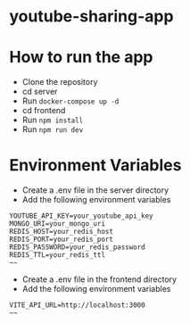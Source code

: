 # youtube-sharing-app

# How to run the app

- Clone the repository
- cd server
- Run `docker-compose up -d`
- cd frontend
- Run `npm install`
- Run `npm run dev`

# Environment Variables

- Create a .env file in the server directory
- Add the following environment variables

```~~
YOUTUBE_API_KEY=your_youtube_api_key
MONGO_URI=your_mongo_uri
REDIS_HOST=your_redis_host
REDIS_PORT=your_redis_port
REDIS_PASSWORD=your_redis_password
REDIS_TTL=your_redis_ttl
~~

```

- Create a .env file in the frontend directory
- Add the following environment variables

```
VITE_API_URL=http://localhost:3000
~~

```
